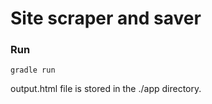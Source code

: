 # Site scraper and saver

### Run
```gradle run```

output.html file is stored in the ./app directory.